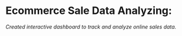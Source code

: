 # Ecommerce Sale Data Analyzing:
*Created interactive dashboard to track and analyze online sales data.*
